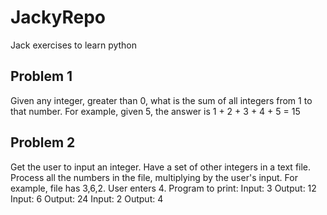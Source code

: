 # JackyRepo
Jack exercises to learn python

## Problem 1
Given any integer, greater than 0, what is the sum of all integers from 1 to that number.
For example, given 5, the answer is 1 + 2 + 3 + 4 + 5 = 15

## Problem 2
Get the user to input an integer.  Have a set of other integers in a text file.
Process all the numbers in the file, multiplying by the user's input.
For example, file has 3,6,2.  User enters 4.  Program to print:
Input: 3  Output: 12
Input: 6  Output: 24
Input: 2  Output: 4 
